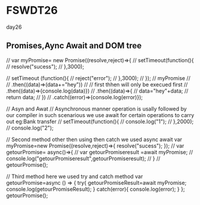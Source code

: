 # FSWDT26
day26
<!DOCTYPE html>
<html>
    <head>
    <title>Promises,Aync Await and DOM tree</title>
</head>
<body>
    <h2>Promises,Aync Await and DOM tree</h2>
    <script src="./day27.js"></script>
</body>
</html>
// var myPromise= new Promise((resolve,reject)=>{
//     setTimeout(function(){
//         resolve("sucess");
//     },3000);

// setTimeout (function(){
//     reject("error");
// },3000);
// });
// myPromise
// // .then((data)=>(data+="hey"))
// // first thhen will only be execued first
// .then((data)=>{console.log(data)})
// .then((data)=>{
//     data="hey"+data;
//     return data;
// })
// .catch((error)=>{console.log(error)});

// Asyn and Awat
// Asynchronous manner operation is usally followed by our compiler in such scenarious we use await for certain operations to carry out eg:Bank transfer
// setTimeout(function(){
//     console.log("1");
// },2000);
// console.log("2");

// Second method other then using then catch we used async await 
var myPromise=new Promise((resolve,reject)=>{
    resolve("sucess");
});
// var getourPromise= async()=>{
//     var getourPromiseresult =await myPromise;
//     console.log("getourPromiseresult",getourPromiseresult);
// }
// getourPromise();

// Third method here we used try and catch method
var getourPromise=async () => {
    try{
    getourPromiseResult=await myPromise;
    console.log(getourPromiseResult);
    }
    catch(error){
        console.log(error);
    }
};
getourPromise();
